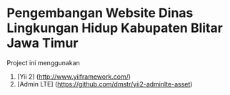 Pengembangan Website Dinas Lingkungan Hidup Kabupaten Blitar Jawa Timur
============================

Project ini menggunakan
1. [Yii 2] (http://www.yiiframework.com/)
2. [Admin LTE] (https://github.com/dmstr/yii2-adminlte-asset)
